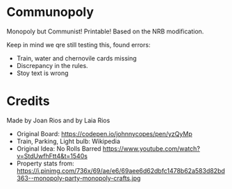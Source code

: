 # Communopoly
Monopoly but Communist! Printable! 
Based on the NRB modification.

Keep in mind we qre still testing this, found errors:
- Train, water and chernovile cards missing
- Discrepancy in the rules.
- Stoy text is wrong

# Credits
Made by Joan Rios and by Laia Rios
- Original Board: https://codepen.io/johnnycopes/pen/yzQyMp
- Train, Parking, Light bulb: Wikipedia
- Original Idea: No Rolls Barred https://www.youtube.com/watch?v=StdUwfhFtt4&t=1540s
- Property stats from: https://i.pinimg.com/736x/69/ae/e6/69aee6d62dbfc1478b62a583d82bd363--monopoly-party-monopoly-crafts.jpg
